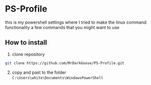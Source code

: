 # PS-Profile
this is my powershell settings where I tried to make the linux command functionality a few commands that you might want to use
## How to install
1. clone repository 
```bash
git clone https://github.com/MrDarkGoose/PS-Profile.git
```
2. copy and past to the folder
```C:\Users\white\Documents\WindowsPowerShell```
